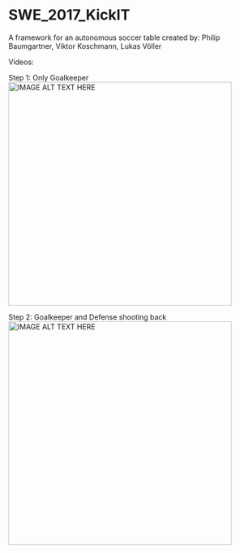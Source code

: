 # SWE_2017_KickIT
A framework for an autonomous soccer table
created by: Philip Baumgartner, Viktor Koschmann, Lukas Völler

<p>
  Videos:
  
  Step 1: Only Goalkeeper
  <a href="https://www.youtube.com/watch?v=lwOu3c2qh20
  " target="_blank"><img src="https://img.youtube.com/vi/lwOu3c2qh20/0.jpg" 
  alt="IMAGE ALT TEXT HERE" width="440" /></a>
  
  Step 2: Goalkeeper and Defense shooting back
  <a href="http://www.youtube.com/watch?feature=player_embedded&v=QViL1nncUuw
  " target="_blank"><img src="http://img.youtube.com/vi/QViL1nncUuw/0.jpg" 
  alt="IMAGE ALT TEXT HERE" width="440" /></a>
</p>
